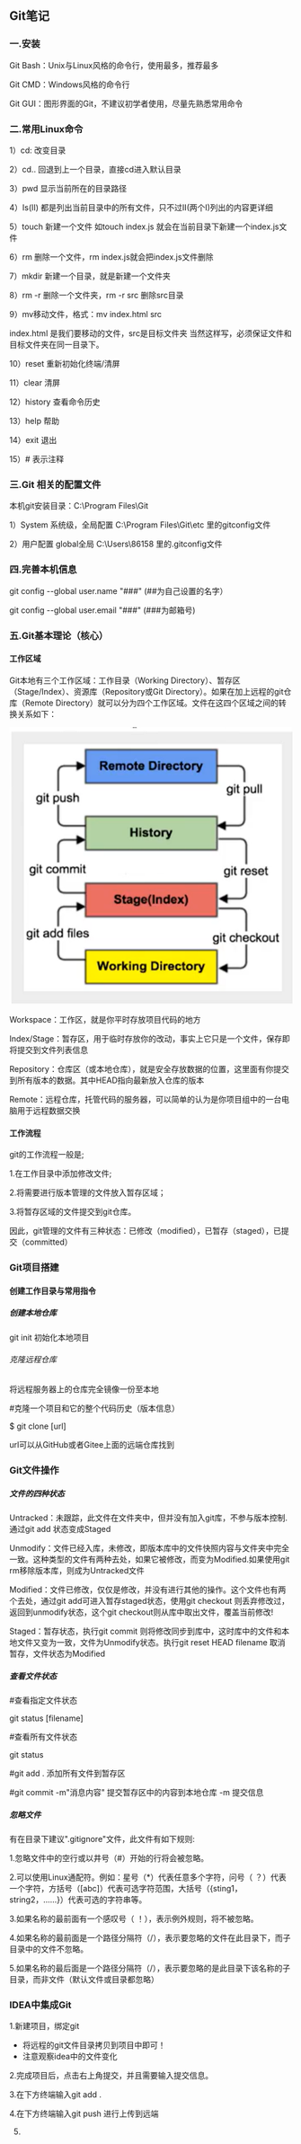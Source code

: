 ## Git笔记

### 一.安装

Git Bash：Unix与Linux风格的命令行，使用最多，推荐最多

Git CMD：Windows风格的命令行

Git GUI：图形界面的Git，不建议初学者使用，尽量先熟悉常用命令

### 二.常用Linux命令

1）cd:   改变目录

2）cd..  回退到上一个目录，直接cd进入默认目录

3）pwd  显示当前所在的目录路径

4）Is(II)  都是列出当前目录中的所有文件，只不过II(两个I)列出的内容更详细

5）touch  新建一个文件 如touch index.js 就会在当前目录下新建一个index.js文件

6）rm  删除一个文件，rm index.js就会把index.js文件删除

7）mkdir  新建一个目录，就是新建一个文件夹

8）rm -r  删除一个文件夹，rm -r src 删除src目录

9）mv移动文件，格式：mv index.html src 

index.html 是我们要移动的文件，src是目标文件夹 当然这样写，必须保证文件和目标文件夹在同一目录下。

10）reset  重新初始化终端/清屏

11）clear  清屏

12）history  查看命令历史

13）help  帮助

14）exit  退出

15）# 表示注释

### 三.Git 相关的配置文件

本机git安装目录：C:\Program Files\Git 

1）System 系统级，全局配置 C:\Program Files\Git\etc 里的gitconfig文件

2）用户配置 global全局 C:\Users\86158 里的.gitconfig文件

### 四.完善本机信息

git config --global user.name "###" (##为自己设置的名字）

git config --global user.email "###"   (###为邮箱号)

### 五.Git基本理论（核心）

#### 工作区域

Git本地有三个工作区域：工作目录（Working Directory）、暂存区（Stage/Index）、资源库（Repository或Git Directory）。如果在加上远程的git仓库（Remote Directory）就可以分为四个工作区域。文件在这四个区域之间的转换关系如下：

![QQ图片20220907173032](image/QQ图片20220907173032.png)

Workspace：工作区，就是你平时存放项目代码的地方

Index/Stage：暂存区，用于临时存放你的改动，事实上它只是一个文件，保存即将提交到文件列表信息

Repository：仓库区（或本地仓库），就是安全存放数据的位置，这里面有你提交到所有版本的数据。其中HEAD指向最新放入仓库的版本

Remote：远程仓库，托管代码的服务器，可以简单的认为是你项目组中的一台电脑用于远程数据交换

#### 工作流程

git的工作流程一般是;

1.在工作目录中添加修改文件;

2.将需要进行版本管理的文件放入暂存区域；

3.将暂存区域的文件提交到git仓库。

因此，git管理的文件有三种状态：已修改（modified），已暂存（staged），已提交（committed）

### Git项目搭建

#### 创建工作目录与常用指令

##### 创建本地仓库

git init 初始化本地项目

###### 克隆远程仓库

将远程服务器上的仓库完全镜像一份至本地

#克隆一个项目和它的整个代码历史（版本信息）

$ git clone [url]

url可以从GitHub或者Gitee上面的远端仓库找到

### Git文件操作

##### 文件的四种状态

Untracked：未跟踪，此文件在文件夹中，但并没有加入git库，不参与版本控制.通过git add 状态变成Staged

Unmodify：文件已经入库，未修改，即版本库中的文件快照内容与文件夹中完全一致。这种类型的文件有两种去处，如果它被修改，而变为Modified.如果使用git rm移除版本库，则成为Untracked文件

Modified：文件已修改，仅仅是修改，并没有进行其他的操作。这个文件也有两个去处，通过git add可进入暂存staged状态，使用git checkout 则丢弃修改过，返回到unmodify状态，这个git checkout则从库中取出文件，覆盖当前修改!

Staged：暂存状态，执行git commit 则将修改同步到库中，这时库中的文件和本地文件又变为一致，文件为Unmodify状态。执行git reset HEAD filename 取消暂存，文件状态为Modified

##### 查看文件状态

#查看指定文件状态

git status [filename]

#查看所有文件状态

git status

#git add .  添加所有文件到暂存区

#git commit -m"消息内容"  提交暂存区中的内容到本地仓库 -m 提交信息

##### 忽略文件

有在目录下建议".gitignore"文件，此文件有如下规则:

1.忽略文件中的空行或以井号（#）开始的行将会被忽略。

2.可以使用Linux通配符。例如：星号（*）代表任意多个字符，问号（  ？）代表一个字符，方括号（[abc]）代表可选字符范围，大括号（{sting1，string2，......}）代表可选的字符串等。

3.如果名称的最前面有一个感叹号（  ！），表示例外规则，将不被忽略。

4.如果名称的最前面是一个路径分隔符（/），表示要忽略的文件在此目录下，而子目录中的文件不忽略。

5.如果名称的最后面是一个路径分隔符（/），表示要忽略的是此目录下该名称的子目录，而非文件（默认文件或目录都忽略）

### IDEA中集成Git

1.新建项目，绑定git

- 将远程的git文件目录拷贝到项目中即可！
- 注意观察idea中的文件变化

2.完成项目后，点击右上角提交，并且需要输入提交信息。

3.在下方终端输入git add .

4.在下方终端输入git push 进行上传到远端

5.
